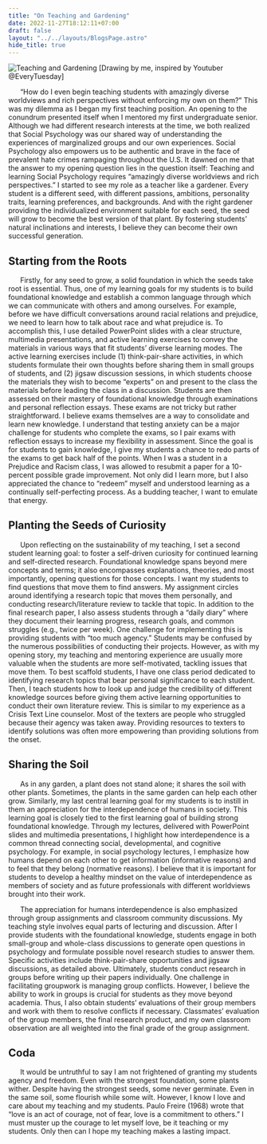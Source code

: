 ```yaml
---
title: "On Teaching and Gardening"
date: 2022-11-27T18:12:11+07:00
draft: false
layout: "../../layouts/BlogsPage.astro"
hide_title: true
---
```

![Teaching and Gardening](/TeachGarden.PNG)
[Drawing by me, inspired by Youtuber @EveryTuesday]

&nbsp;&nbsp;&nbsp;&nbsp;&nbsp;&nbsp;“How do I even begin teaching students with amazingly diverse worldviews and rich perspectives without enforcing my own on them?” This was my dilemma as I began my first teaching position. An opening to the conundrum presented itself when I mentored my first undergraduate senior. Although we had different research interests at the time, we both realized that Social Psychology was our shared way of understanding the experiences of marginalized groups and our own experiences. Social Psychology also empowers us to be authentic and brave in the face of prevalent hate crimes rampaging throughout the U.S. It dawned on me that the answer to my opening question lies in the question itself: Teaching and learning Social Psychology requires “amazingly diverse worldviews and rich perspectives.” I started to see my role as a teacher like a gardener. Every student is a different seed, with different passions, ambitions, personality traits, learning preferences, and backgrounds. And with the right gardener providing the individualized environment suitable for each seed, the seed will grow to become the best version of that plant. By fostering students’ natural inclinations and interests, I believe they can become their own successful generation. 

## Starting from the Roots

&nbsp;&nbsp;&nbsp;&nbsp;&nbsp;&nbsp;Firstly, for any seed to grow, a solid foundation in which the seeds take root is essential. Thus, one of my learning goals for my students is to build foundational knowledge and establish a common language through which we can communicate with others and among ourselves. For example, before we have difficult conversations around racial relations and prejudice, we need to learn how to talk about race and what prejudice is. To accomplish this, I use detailed PowerPoint slides with a clear structure, multimedia presentations, and active learning exercises to convey the materials in various ways that fit students’ diverse learning modes. The active learning exercises include (1) think-pair-share activities, in which students formulate their own thoughts before sharing them in small groups of students, and (2) jigsaw discussion sessions, in which students choose the materials they wish to become “experts” on and present to the class the materials before leading the class in a discussion. Students are then assessed on their mastery of foundational knowledge through examinations and personal reflection essays. These exams are not tricky but rather straightforward. I believe exams themselves are a way to consolidate and learn new knowledge. I understand that testing anxiety can be a major challenge for students who complete the exams, so I pair exams with reflection essays to increase my flexibility in assessment. Since the goal is for students to gain knowledge, I give my students a chance to redo parts of the exams to get back half of the points. When I was a student in a Prejudice and Racism class, I was allowed to resubmit a paper for a 10-percent possible grade improvement. Not only did I learn more, but I also appreciated the chance to “redeem” myself and understood learning as a continually self-perfecting process. As a budding teacher, I want to emulate that energy. 

## Planting the Seeds of Curiosity

&nbsp;&nbsp;&nbsp;&nbsp;&nbsp;&nbsp;Upon reflecting on the sustainability of my teaching, I set a second student learning goal: to foster a self-driven curiosity for continued learning and self-directed research. Foundational knowledge spans beyond mere concepts and terms; it also encompasses explanations, theories, and most importantly, opening questions for those concepts. I want my students to find questions that move them to find answers. My assignment circles around identifying a research topic that moves them personally, and conducting research/literature review to tackle that topic. In addition to the final research paper, I also assess students through a “daily diary” where they document their learning progress, research goals, and common struggles (e.g., twice per week). One challenge for implementing this is providing students with “too much agency.” Students may be confused by the numerous possibilities of conducting their projects. However, as with my opening story, my teaching and mentoring experience are usually more valuable when the students are more self-motivated, tackling issues that move them. To best scaffold students, I have one class period dedicated to identifying research topics that bear personal significance to each student. Then, I teach students how to look up and judge the credibility of different knowledge sources before giving them active learning opportunities to conduct their own literature review. This is similar to my experience as a Crisis Text Line counselor. Most of the texters are people who struggled because their agency was taken away. Providing resources to texters to identify solutions was often more empowering than providing solutions from the onset.

## Sharing the Soil

&nbsp;&nbsp;&nbsp;&nbsp;&nbsp;&nbsp;As in any garden, a plant does not stand alone; it shares the soil with other plants. Sometimes, the plants in the same garden can help each other grow. Similarly, my last central learning goal for my students is to instill in them an appreciation for the interdependence of humans in society. This learning goal is closely tied to the first learning goal of building strong foundational knowledge. Through my lectures, delivered with PowerPoint slides and multimedia presentations, I highlight how interdependence is a common thread connecting social, developmental, and cognitive psychology. For example, in social psychology lectures, I emphasize how humans depend on each other to get information (informative reasons) and to feel that they belong (normative reasons). I believe that it is important for students to develop a healthy mindset on the value of interdependence as members of society and as future professionals with different worldviews brought into their work. 

&nbsp;&nbsp;&nbsp;&nbsp;&nbsp;&nbsp;The appreciation for humans interdependence is also emphasized through group assignments and classroom community discussions. My teaching style involves equal parts of lecturing and discussion. After I provide students with the foundational knowledge, students engage in both small-group and whole-class discussions to generate open questions in psychology and formulate possible novel research studies to answer them. Specific activities include think-pair-share opportunities and jigsaw discussions, as detailed above. Ultimately, students conduct research in groups before writing up their papers individually. One challenge in facilitating groupwork is managing group conflicts. However, I believe the ability to work in groups is crucial for students as they move beyond academia. Thus, I also obtain students’ evaluations of their group members and work with them to resolve conflicts if necessary. Classmates’ evaluation of the group members, the final research product, and my own classroom observation are all weighted into the final grade of the group assignment. 

## Coda

&nbsp;&nbsp;&nbsp;&nbsp;&nbsp;&nbsp;It would be untruthful to say I am not frightened of granting my students agency and freedom. Even with the strongest foundation, some plants wither. Despite having the strongest seeds, some never germinate. Even in the same soil, some flourish while some wilt. However, I know I love and care about my teaching and my students. Paulo Freire (1968) wrote that “love is an act of courage, not of fear, love is a commitment to others.” I must muster up the courage to let myself love, be it teaching or my students. Only then can I hope my teaching makes a lasting impact.

